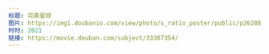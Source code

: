 ```yaml
---
标题: 完美星球
图片: https://img1.doubanio.com/view/photo/s_ratio_poster/public/p2628862799.jpg
时时: 2021
链接: https://movie.douban.com/subject/33387354/
---
```

